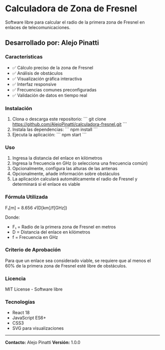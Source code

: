 # Calculadora de Zona de Fresnel

Software libre para calcular el radio de la primera zona de Fresnel en enlaces de telecomunicaciones.

## Desarrollado por: Alejo Pinatti

### Características

- ✅ Cálculo preciso de la zona de Fresnel
- ✅ Análisis de obstáculos
- ✅ Visualización gráfica interactiva
- ✅ Interfaz responsive
- ✅ Frecuencias comunes preconfiguradas
- ✅ Validación de datos en tiempo real

### Instalación

1. Clona o descarga este repositorio:
   \`\`\`
    git clone https://github.com/AlejoPinatti/calculadora-fresnel.git
   \`\`\`
2. Instala las dependencias:
   \`\`\`
   npm install
   \`\`\`
3. Ejecuta la aplicación:
   \`\`\`
   npm start
   \`\`\`

### Uso

1. Ingresa la distancia del enlace en kilómetros
2. Ingresa la frecuencia en GHz (o selecciona una frecuencia común)
3. Opcionalmente, configura las alturas de las antenas
4. Opcionalmente, añade información sobre obstáculos
5. La aplicación calculará automáticamente el radio de Fresnel y determinará si el enlace es viable

### Fórmula Utilizada

F₁[m] = 8.656 √(D[km]/f[GHz])

Donde:
- F₁ = Radio de la primera zona de Fresnel en metros
- D = Distancia del enlace en kilómetros  
- f = Frecuencia en GHz

### Criterio de Aprobación

Para que un enlace sea considerado viable, se requiere que al menos el 60% de la primera zona de Fresnel esté libre de obstáculos.

### Licencia

MIT License - Software libre

### Tecnologías

- React 18
- JavaScript ES6+
- CSS3
- SVG para visualizaciones

---

**Contacto:** Alejo Pinatti
**Versión:** 1.0.0
